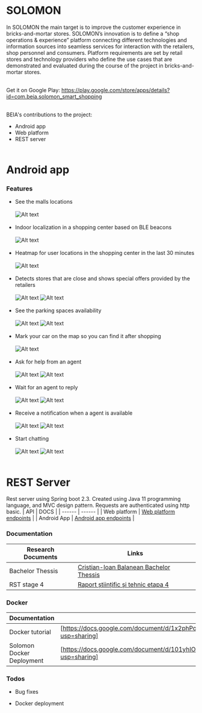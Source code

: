 # SOLOMON

In SOLOMON the main target is to improve the customer experience in bricks-and-mortar stores. SOLOMON’s innovation is to define a “shop operations & experience” platform connecting different technologies and information sources into seamless services for interaction with the retailers, shop personnel and consumers. Platform requirements are set by retail stores and technology providers who define the use cases that are demonstrated and evaluated during the course of the project in bricks-and-mortar stores.<br/><br/>

Get it on Google Play: https://play.google.com/store/apps/details?id=com.beia.solomon_smart_shopping<br/><br/>

BEIA's contributions to the project:
  - Android app
  - Web platform
  - REST server<br/><br/>

# Android app
### Features
  - See the malls locations<br/><br/>
  ![Alt text](https://github.com/beia/beialand/blob/CristianBalanean/projects/solomon/Media/Screenshot_20201028-192105_Solomon.jpg?raw=true)<br/><br/>
  - Indoor localization in a shopping center based on BLE beacons<br/><br/>
  ![Alt text](https://github.com/beia/beialand/blob/CristianBalanean/projects/solomon/Media/Screenshot_20201029-164101_Solomon.jpg?raw=true)<br/><br/>
  - Heatmap for user locations in the shopping center in the last 30 minutes<br/><br/>
  ![Alt text](https://github.com/beia/beialand/blob/CristianBalanean/projects/solomon/Media/Screenshot_20201028-192302_Solomon.jpg?raw=true)<br/><br/>
  - Detects stores that are close and shows special offers provided by the retailers<br/><br/>
  ![Alt text](https://github.com/beia/beialand/blob/CristianBalanean/projects/solomon/Media/Screenshot_20201029-160348_Solomon.jpg?raw=true) ![Alt text](https://github.com/beia/beialand/blob/CristianBalanean/projects/solomon/Media/Screenshot_20201029-164530_Solomon.jpg?raw=true)<br/><br/>
  - See the parking spaces availability<br/><br/>
  ![Alt text](https://github.com/beia/beialand/blob/CristianBalanean/projects/solomon/Media/Screenshot_20201028-192322_Solomon.jpg?raw=true) ![Alt text](https://github.com/beia/beialand/blob/CristianBalanean/projects/solomon/Media/Screenshot_20201028-192824_Solomon.jpg?raw=true)<br/><br/>
  - Mark your car on the map so you can find it after shopping<br/><br/>
  ![Alt text](https://github.com/beia/beialand/blob/CristianBalanean/projects/solomon/Media/Screenshot_20201028-192413_Solomon.jpg?raw=true)<br/><br/>
- Ask for help from an agent<br/><br/>
  ![Alt text](https://github.com/beia/beialand/blob/CristianBalanean/projects/solomon/Media/chat_with_agent/user1.jpg?raw=true) ![Alt text](https://github.com/beia/beialand/blob/CristianBalanean/projects/solomon/Media/chat_with_agent/user2.jpg?raw=true)<br/><br/>
- Wait for an agent to reply<br/><br/>
  ![Alt text](https://github.com/beia/beialand/blob/CristianBalanean/projects/solomon/Media/chat_with_agent/agent1.png?raw=true) ![Alt text](https://github.com/beia/beialand/blob/CristianBalanean/projects/solomon/Media/chat_with_agent/agent2.png?raw=true)<br/><br/>
- Receive a notification when a agent is available<br/><br/>
  ![Alt text](https://github.com/beia/beialand/blob/CristianBalanean/projects/solomon/Media/chat_with_agent/user3.jpg?raw=true) ![Alt text](https://github.com/beia/beialand/blob/CristianBalanean/projects/solomon/Media/chat_with_agent/user4.jpg?raw=true)<br/><br/>
- Start chatting<br/><br/>
  ![Alt text](https://github.com/beia/beialand/blob/CristianBalanean/projects/solomon/Media/chat_with_agent/agent4.png?raw=true) ![Alt text](https://github.com/beia/beialand/blob/CristianBalanean/projects/solomon/Media/chat_with_agent/agent5.png?raw=true)<br/><br/>

# REST Server
Rest server using Spring boot 2.3.
Created using Java 11 programming language, and MVC design pattern.
Requests are authenticated using http basic.
| API | DOCS |
| ------ | ------ |
| Web platform | [Web platform endpoints][WPep] |
| Android App | [Android app endpoints][APep] |

### Documentation
| Research Documents | Links |
| ------ | ------ |
| Bachelor Thessis | [Cristian-Ioan Balanean Bachelor Thessis][Lcb] |
| RST stage 4 | [Raport științific și tehnic etapa 4][rst4] |

### Docker
| Documentation | Links |
| ------ | ------ |
| Docker tutorial | [https://docs.google.com/document/d/1x2phPoIYIDglzmJGs2kNF2U6AhKjP2Y-noseYG8JkdU/edit?usp=sharing] |
| Solomon Docker Deployment | [https://docs.google.com/document/d/101yhIOJOtRuCk47MxSwQg12NO9Q3FL3yHloWus14hjY/edit?usp=sharing] |

### Todos
 - Bug fixes
 - Docker deployment

   [WPep]: <https://docs.google.com/document/d/1gcilXmE5tOGrd5z3LERwDX6mZpSFRWUgoJU9NAUz3Ag/edit?usp=sharing>
   [APep]: <https://docs.google.com/document/d/1gcilXmE5tOGrd5z3LERwDX6mZpSFRWUgoJU9NAUz3Ag/edit?usp=sharing>
   [Lcb]: <https://drive.google.com/file/d/12xDPYR6QbN10o9EAYtxmyqtal6amLbGE/view?usp=sharing>
   [rst4]: <https://drive.google.com/file/d/1Yqh8DGKbAtmMy3f58ARsSCG5Z1UYf7kD/view>

   
